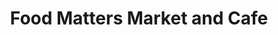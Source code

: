 ---
title: "Food Matters Market and Cafe"
url: /morganton/food-matters-market-and-cafe/
shop: supermarket
---